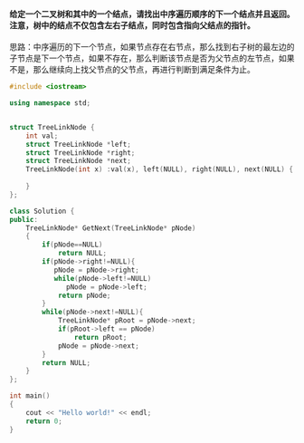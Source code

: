 #### 给定一个二叉树和其中的一个结点，请找出中序遍历顺序的下一个结点并且返回。注意，树中的结点不仅包含左右子结点，同时包含指向父结点的指针。
思路：中序遍历的下一个节点，如果节点存在右节点，那么找到右子树的最左边的子节点是下一个节点，如果不存在，那么判断该节点是否为父节点的左节点，如果不是，那么继续向上找父节点的父节点，再进行判断到满足条件为止。
```cpp
#include <iostream>

using namespace std;


struct TreeLinkNode {
    int val;
    struct TreeLinkNode *left;
    struct TreeLinkNode *right;
    struct TreeLinkNode *next;
    TreeLinkNode(int x) :val(x), left(NULL), right(NULL), next(NULL) {
        
    }
};

class Solution {
public:
    TreeLinkNode* GetNext(TreeLinkNode* pNode)
    {
        if(pNode==NULL)
            return NULL;
        if(pNode->right!=NULL){
           pNode = pNode->right;
           while(pNode->left!=NULL)
              pNode = pNode->left;
            return pNode;
        }
        while(pNode->next!=NULL){
            TreeLinkNode* pRoot = pNode->next;
            if(pRoot->left == pNode)
                return pRoot;
            pNode = pNode->next;
        }
        return NULL;
    }
};

int main()
{
    cout << "Hello world!" << endl;
    return 0;
}
```
